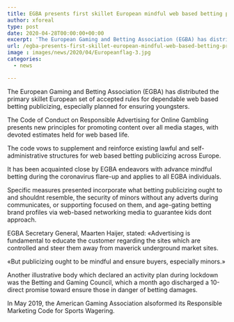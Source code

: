 ```yaml
---
title: EGBA presents first skillet European mindful web based betting promoting code
author: xforeal 
type: post
date: 2020-04-28T00:00:00+00:00
excerpt: 'The European Gaming and Betting Association (EGBA) has distributed the principal container European set of principles for dependable web based betting promoting, especially planned for ensuring children '
url: /egba-presents-first-skillet-european-mindful-web-based-betting-promoting-code/
image : images/news/2020/04/Europeanflag-3.jpg
categories:
  - news

---
```

The European Gaming and Betting Association (EGBA) has distributed the primary skillet European set of accepted rules for dependable web based betting publicizing, especially planned for ensuring youngsters. 

The Code of Conduct on Responsible Advertising for Online Gambling presents new principles for promoting content over all media stages, with devoted estimates held for web based life. 

The code vows to supplement and reinforce existing lawful and self-administrative structures for web based betting publicizing across Europe. 

It has been acquainted close by EGBA endeavors with advance mindful betting during the coronavirus flare-up and applies to all EGBA individuals. 

Specific measures presented incorporate what betting publicizing ought to and shouldnt resemble, the security of minors without any adverts during communicates, or supporting focused on them, and age-gating betting brand profiles via web-based networking media to guarantee kids dont approach. 

EGBA Secretary General, Maarten Haijer, stated: &#171;Advertising is fundamental to educate the customer regarding the sites which are controlled and steer them away from maverick underground market sites. 

&#171;But publicizing ought to be mindful and ensure buyers, especially minors.&#187; 

Another illustrative body which declared an activity plan during lockdown was the Betting and Gaming Council, which a month ago discharged a 10-direct promise toward ensure those in danger of betting damages. 

In May 2019, the American Gaming Association alsoformed its Responsible Marketing Code for Sports Wagering.